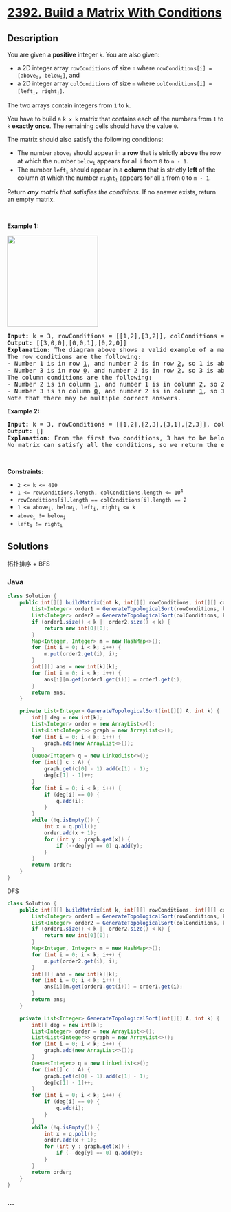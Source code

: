 # [2392. Build a Matrix With Conditions](https://leetcode.com/problems/build-a-matrix-with-conditions)

## Description

<p>You are given a <strong>positive</strong> integer <code>k</code>. You are also given:</p>

<ul>
	<li>a 2D integer array <code>rowConditions</code> of size <code>n</code> where <code>rowConditions[i] = [above<sub>i</sub>, below<sub>i</sub>]</code>, and</li>
	<li>a 2D integer array <code>colConditions</code> of size <code>m</code> where <code>colConditions[i] = [left<sub>i</sub>, right<sub>i</sub>]</code>.</li>
</ul>

<p>The two arrays contain integers from <code>1</code> to <code>k</code>.</p>

<p>You have to build a <code>k x k</code> matrix that contains each of the numbers from <code>1</code> to <code>k</code> <strong>exactly once</strong>. The remaining cells should have the value <code>0</code>.</p>

<p>The matrix should also satisfy the following conditions:</p>

<ul>
	<li>The number <code>above<sub>i</sub></code> should appear in a <strong>row</strong> that is strictly <strong>above</strong> the row at which the number <code>below<sub>i</sub></code> appears for all <code>i</code> from <code>0</code> to <code>n - 1</code>.</li>
	<li>The number <code>left<sub>i</sub></code> should appear in a <strong>column</strong> that is strictly <strong>left</strong> of the column at which the number <code>right<sub>i</sub></code> appears for all <code>i</code> from <code>0</code> to <code>m - 1</code>.</li>
</ul>

<p>Return <em><strong>any</strong> matrix that satisfies the conditions</em>. If no answer exists, return an empty matrix.</p>

<p>&nbsp;</p>
<p><strong>Example 1:</strong></p>
<img alt="" src="https://assets.leetcode.com/uploads/2022/07/06/gridosdrawio.png" style="width: 211px; height: 211px;" />
<pre>
<strong>Input:</strong> k = 3, rowConditions = [[1,2],[3,2]], colConditions = [[2,1],[3,2]]
<strong>Output:</strong> [[3,0,0],[0,0,1],[0,2,0]]
<strong>Explanation:</strong> The diagram above shows a valid example of a matrix that satisfies all the conditions.
The row conditions are the following:
- Number 1 is in row <u>1</u>, and number 2 is in row <u>2</u>, so 1 is above 2 in the matrix.
- Number 3 is in row <u>0</u>, and number 2 is in row <u>2</u>, so 3 is above 2 in the matrix.
The column conditions are the following:
- Number 2 is in column <u>1</u>, and number 1 is in column <u>2</u>, so 2 is left of 1 in the matrix.
- Number 3 is in column <u>0</u>, and number 2 is in column <u>1</u>, so 3 is left of 2 in the matrix.
Note that there may be multiple correct answers.
</pre>

<p><strong>Example 2:</strong></p>

<pre>
<strong>Input:</strong> k = 3, rowConditions = [[1,2],[2,3],[3,1],[2,3]], colConditions = [[2,1]]
<strong>Output:</strong> []
<strong>Explanation:</strong> From the first two conditions, 3 has to be below 1 but the third conditions needs 3 to be above 1 to be satisfied.
No matrix can satisfy all the conditions, so we return the empty matrix.
</pre>

<p>&nbsp;</p>
<p><strong>Constraints:</strong></p>

<ul>
	<li><code>2 &lt;= k &lt;= 400</code></li>
	<li><code>1 &lt;= rowConditions.length, colConditions.length &lt;= 10<sup>4</sup></code></li>
	<li><code>rowConditions[i].length == colConditions[i].length == 2</code></li>
	<li><code>1 &lt;= above<sub>i</sub>, below<sub>i</sub>, left<sub>i</sub>, right<sub>i</sub> &lt;= k</code></li>
	<li><code>above<sub>i</sub> != below<sub>i</sub></code></li>
	<li><code>left<sub>i</sub> != right<sub>i</sub></code></li>
</ul>


## Solutions
<!-- tabs:start -->
拓扑排序 + BFS

### **Java**

```java
class Solution {
    public int[][] buildMatrix(int k, int[][] rowConditions, int[][] colConditions) {
        List<Integer> order1 = GenerateTopologicalSort(rowConditions, k);
        List<Integer> order2 = GenerateTopologicalSort(colConditions, k);
        if (order1.size() < k || order2.size() < k) {
            return new int[0][0];
        }
        Map<Integer, Integer> m = new HashMap<>();
        for (int i = 0; i < k; i++) {
            m.put(order2.get(i), i);
        }
        int[][] ans = new int[k][k];
        for (int i = 0; i < k; i++) {
            ans[i][m.get(order1.get(i))] = order1.get(i);
        }
        return ans;
    }

    private List<Integer> GenerateTopologicalSort(int[][] A, int k) {
        int[] deg = new int[k];
        List<Integer> order = new ArrayList<>();
        List<List<Integer>> graph = new ArrayList<>();
        for (int i = 0; i < k; i++) {
            graph.add(new ArrayList<>());
        }
        Queue<Integer> q = new LinkedList<>();
        for (int[] c : A) {
            graph.get(c[0] - 1).add(c[1] - 1);
            deg[c[1] - 1]++;
        }
        for (int i = 0; i < k; i++) {
            if (deg[i] == 0) {
                q.add(i);
            }
        }
        while (!q.isEmpty()) {
            int x = q.poll();
            order.add(x + 1);
            for (int y : graph.get(x)) {
                if (--deg[y] == 0) q.add(y);
            }
        }
        return order;
    }
}

```
DFS
```java
class Solution {
    public int[][] buildMatrix(int k, int[][] rowConditions, int[][] colConditions) {
        List<Integer> order1 = GenerateTopologicalSort(rowConditions, k);
        List<Integer> order2 = GenerateTopologicalSort(colConditions, k);
        if (order1.size() < k || order2.size() < k) {
            return new int[0][0];
        }
        Map<Integer, Integer> m = new HashMap<>();
        for (int i = 0; i < k; i++) {
            m.put(order2.get(i), i);
        }
        int[][] ans = new int[k][k];
        for (int i = 0; i < k; i++) {
            ans[i][m.get(order1.get(i))] = order1.get(i);
        }
        return ans;
    }

    private List<Integer> GenerateTopologicalSort(int[][] A, int k) {
        int[] deg = new int[k];
        List<Integer> order = new ArrayList<>();
        List<List<Integer>> graph = new ArrayList<>();
        for (int i = 0; i < k; i++) {
            graph.add(new ArrayList<>());
        }
        Queue<Integer> q = new LinkedList<>();
        for (int[] c : A) {
            graph.get(c[0] - 1).add(c[1] - 1);
            deg[c[1] - 1]++;
        }
        for (int i = 0; i < k; i++) {
            if (deg[i] == 0) {
                q.add(i);
            }
        }
        while (!q.isEmpty()) {
            int x = q.poll();
            order.add(x + 1);
            for (int y : graph.get(x)) {
                if (--deg[y] == 0) q.add(y);
            }
        }
        return order;
    }
}
```
### **...**

```

```

<!-- tabs:end -->